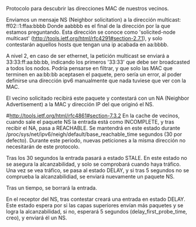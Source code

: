 Protocolo para descubrir las direcciones MAC de nuestros vecinos.

Enviamos un mensaje NS (Neighbor solicitation) a la dirección multicast: ff02::1:ffaa:bbbb
Donde aabbbb es el final de la dirección por la que estamos preguntando.
Esta dirección se conoce como 'solicited-node multicast' (http://tools.ietf.org/html/rfc4291#section-2.7.1), y solo contestarán aquellos hosts que tengan una ip acabada en aa:bbbb.

A nivel 2, en caso de ser ethernet, la petición multicast se enviará a 33:33:ff:aa:bb:bb, indicando los primeros '33:33' que debe ser broadcasted a todos los nodos.
Podría pensarse en filtrar, y que solo las MAC que terminen en aa:bb:bb aceptasen el paquete, pero sería un error, al poder definirse una dirección ipv6 manualmente que nada tuviese que ver con la MAC.

El vecino solicitado recibirá este paquete y contestará con un NA (Neighbor Advertisement) a la MAC y dirección IP del que originó el NS.

#http://tools.ietf.org/html/rfc4861#section-7.3.2
En la cache de vecinos, cuando sale el paquete NS la entrada está como INCOMPLETE, y tras recibir el NA, pasa a REACHABLE.
Se mantendrá en este estado durante /proc/sys/net/ipv6/neigh/default/base_reachable_time segundos (30 por defecto). Durante este periodo, nuevas peticiones a la misma dirección no necesitarán de este protocolo.

Tras los 30 segundos la entrada pasará a estado STALE.
En este estado no se asegura la alcanzabilidad, y solo se comprobará cuando haya tráfico. Una vez se vea tráfico, se pasa al estado DELAY, y si tras 5 segundos no se comprueba la alcanzabilidiad, se enviará nuevamente un paquete NS.

Tras un tiempo, se borrará la entrada.


En el receptor del NS, tras contestar creará una entrada en estado DELAY.
Este estado espera por si las capas superiores envían más paquetes y se logra la alcanzabilidad, si no, esperará 5 segundos (delay_first_probe_time, creo), y enviará él un NS.

